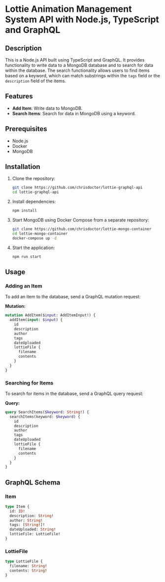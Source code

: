 # Lottie Animation Management System API with Node.js, TypeScript and GraphQL

## Description

This is a Node.js API built using TypeScript and GraphQL. It provides functionality to write data to a MongoDB database and to search for data within the database. The search functionality allows users to find items based on a keyword, which can match substrings within the `tags` field or the `description` field of the items.

## Features

- **Add Item**: Write data to MongoDB.
- **Search Items**: Search for data in MongoDB using a keyword.

## Prerequisites

- Node.js
- Docker
- MongoDB

## Installation

1. Clone the repository:

   ```bash
   git clone https://github.com/chrisdoctor/lottie-graphql-api
   cd lottie-graphql-api
   ```

2. Install dependencies:

   ```bash
   npm install
   ```

3. Start MongoDB using Docker Compose from a separate repository:

   ```bash
   git clone https://github.com/chrisdoctor/lottie-mongo-container
   cd lottie-mongo-container
   docker-compose up -d
   ```

4. Start the application:

   ```bash
   npm run start
   ```

## Usage

### Adding an Item

To add an item to the database, send a GraphQL mutation request:

**Mutation:**

```graphql
mutation AddItem($input: AddItemInput!) {
  addItem(input: $input) {
    id
    description
    author
    tags
    dateUploaded
    lottieFile {
      filename
      contents
    }
  }
}
```

### Searching for Items

To search for items in the database, send a GraphQL query request:

**Query:**

```graphql
query SearchItems($keyword: String!) {
  searchItems(keyword: $keyword) {
    id
    description
    author
    tags
    dateUploaded
    lottieFile {
      filename
      contents
    }
  }
}
```

## GraphQL Schema

### Item

```graphql
type Item {
  id: ID!
  description: String!
  author: String!
  tags: [String!]!
  dateUploaded: String!
  lottieFile: LottieFile!
}
```

### LottieFile

```graphql
type LottieFile {
  filename: String!
  contents: String!
}
```
